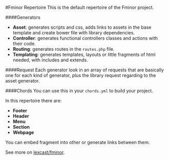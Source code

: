 #Fminor Repertoire
This is the default repertoire of the Fminor project.

####Generators
- **Asset**: generates scripts and css, adds links to assets in the base template and create bower file with library dependencies.
- **Controller**: generates functional controllers classes and actions with their code.
- **Routing**: generates routes in the `routes.php` file.
- **Templating**: generates templates, layouts or little fragments of html needed, with includes and extends.

####Request
Each generator look in an array of requests that are basically one for each kind of generator, plus the library request regarding to the asset generator.

####Chords
You can use this in your `chords.yml` to build your project.

In this repertoire there are:

- **Footer**
- **Header**
- **Menu**
- **Section**
- **Webpage**

You can embed fragment into other or generate links between them.

See more on [lexcast/fminor](https://github.com/lexcast/fminor).
